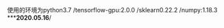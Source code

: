 使用的环境为python3.7
          /tensorflow-gpu:2.0.0
          /sklearn0.22.2
          /numpy:1.18.3
 *******************2020.05.16****************/
